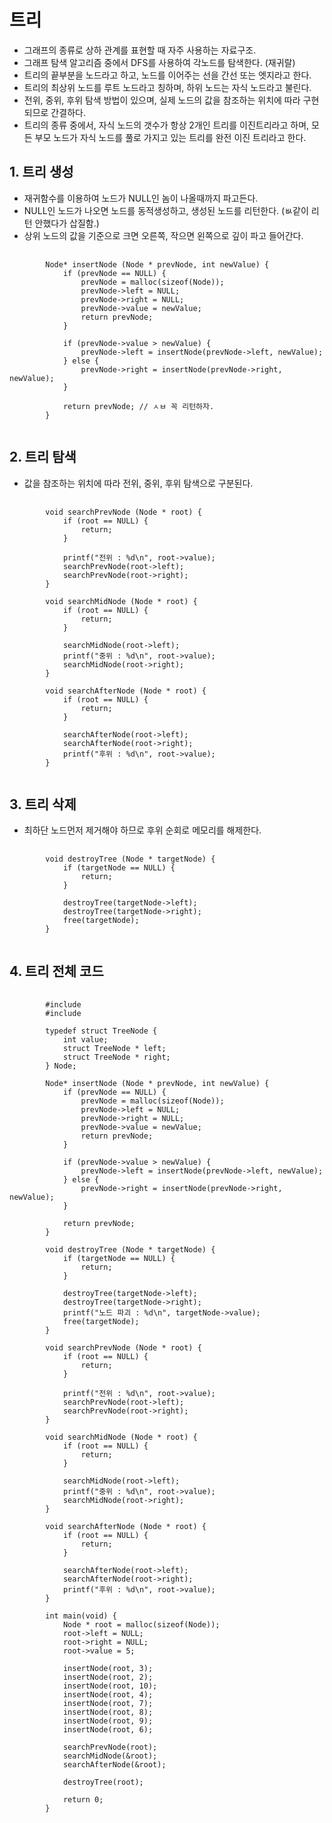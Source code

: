 # 트리

+ 그래프의 종류로 상하 관계를 표현할 때 자주 사용하는 자료구조.
+ 그래프 탐색 알고리즘 중에서 DFS를 사용하여 각노드를 탐색한다. (재귀랄)
+ 트리의 끝부분을 노드라고 하고, 노드를 이어주는 선을 간선 또는 엣지라고 한다.
+ 트리의 최상위 노드를 루트 노드라고 칭하며, 하위 노드는 자식 노드라고 불린다.
+ 전위, 중위, 후위 탐색 방법이 있으며, 실제 노드의 값을 참조하는 위치에 따라 구현되므로 간결하다.
+ 트리의 종류 중에서, 자식 노드의 갯수가 항상 2개인 트리를 이진트리라고 하며, 모든 부모 노드가 자식 노드를 풀로 가지고 있는 트리를 완전 이진 트리라고 한다.

## 1. 트리 생성

+ 재귀함수를 이용하여 노드가 NULL인 놈이 나올때까지 파고든다.
+ NULL인 노드가 나오면 노드를 동적생성하고, 생성된 노드를 리턴한다. (ㅄ같이 리턴 안했다가 삽질함.)
+ 상위 노드의 값을 기준으로 크면 오른쪽, 작으면 왼쪽으로 깊이 파고 들어간다.

<pre>
    <code>
        Node* insertNode (Node * prevNode, int newValue) {
            if (prevNode == NULL) {
                prevNode = malloc(sizeof(Node));
                prevNode->left = NULL;
                prevNode->right = NULL;
                prevNode->value = newValue;
                return prevNode;
            }
            
            if (prevNode->value > newValue) {
                prevNode->left = insertNode(prevNode->left, newValue);
            } else {
                prevNode->right = insertNode(prevNode->right, newValue);
            }
            
            return prevNode; // ㅅㅂ 꼭 리턴하자.
        }
    </code>
</pre>

## 2. 트리 탐색

+ 값을 참조하는 위치에 따라 전위, 중위, 후위 탐색으로 구분된다.

<pre>
    <code>
        void searchPrevNode (Node * root) {
            if (root == NULL) {
                return;
            }
            
            printf("전위 : %d\n", root->value);
            searchPrevNode(root->left);
            searchPrevNode(root->right);
        }

        void searchMidNode (Node * root) {
            if (root == NULL) {
                return;
            }
            
            searchMidNode(root->left);
            printf("중위 : %d\n", root->value);
            searchMidNode(root->right);
        }

        void searchAfterNode (Node * root) {
            if (root == NULL) {
                return;
            }
            
            searchAfterNode(root->left);
            searchAfterNode(root->right);
            printf("후위 : %d\n", root->value);
        }
    </code>
</pre>

## 3. 트리 삭제

+ 최하단 노드먼저 제거해야 하므로 후위 순회로 메모리를 해제한다.

<pre>
    <code>
        void destroyTree (Node * targetNode) {
            if (targetNode == NULL) {
                return;
            }
            
            destroyTree(targetNode->left);
            destroyTree(targetNode->right);
            free(targetNode);
        }
    </code>
</pre>

## 4. 트리 전체 코드
<pre>
    <code>
        #include <stdio.h>
        #include <stdlib.h>

        typedef struct TreeNode {
            int value;
            struct TreeNode * left;
            struct TreeNode * right;
        } Node;

        Node* insertNode (Node * prevNode, int newValue) {
            if (prevNode == NULL) {
                prevNode = malloc(sizeof(Node));
                prevNode->left = NULL;
                prevNode->right = NULL;
                prevNode->value = newValue;
                return prevNode;
            }
            
            if (prevNode->value > newValue) {
                prevNode->left = insertNode(prevNode->left, newValue);
            } else {
                prevNode->right = insertNode(prevNode->right, newValue);
            }
            
            return prevNode;
        }

        void destroyTree (Node * targetNode) {
            if (targetNode == NULL) {
                return;
            }
            
            destroyTree(targetNode->left);
            destroyTree(targetNode->right);
            printf("노드 파괴 : %d\n", targetNode->value);
            free(targetNode);
        }

        void searchPrevNode (Node * root) {
            if (root == NULL) {
                return;
            }
            
            printf("전위 : %d\n", root->value);
            searchPrevNode(root->left);
            searchPrevNode(root->right);
        }

        void searchMidNode (Node * root) {
            if (root == NULL) {
                return;
            }
            
            searchMidNode(root->left);
            printf("중위 : %d\n", root->value);
            searchMidNode(root->right);
        }

        void searchAfterNode (Node * root) {
            if (root == NULL) {
                return;
            }
            
            searchAfterNode(root->left);
            searchAfterNode(root->right);
            printf("후위 : %d\n", root->value);
        }

        int main(void) {
            Node * root = malloc(sizeof(Node));
            root->left = NULL;
            root->right = NULL;
            root->value = 5;
            
            insertNode(root, 3);
            insertNode(root, 2);
            insertNode(root, 10);
            insertNode(root, 4);
            insertNode(root, 7);
            insertNode(root, 8);
            insertNode(root, 9);
            insertNode(root, 6);
            
            searchPrevNode(root);
            searchMidNode(&root);
            searchAfterNode(&root);
            
            destroyTree(root);
            
            return 0;
        }
    </code>
</pre>